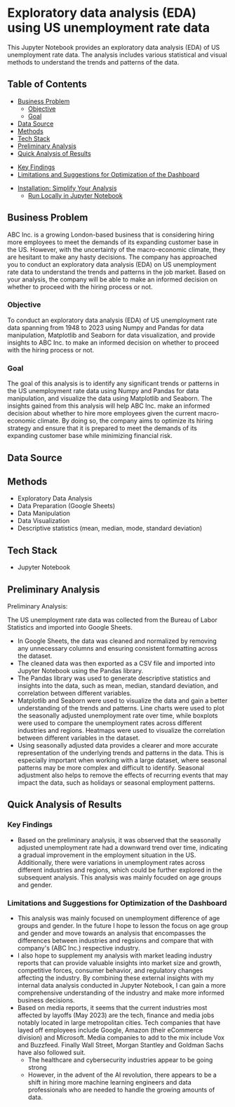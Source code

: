 # Exploratory data analysis (EDA) using US unemployment rate data

This Jupyter Notebook provides an exploratory data analysis (EDA) of US unemployment rate data. The analysis includes various statistical and visual methods to understand the trends and patterns of the data.

## Table of Contents
- [Business Problem](#business-problem)
  * [Objective](#objective)
  * [Goal](#goal)
- [Data Source](#data-source)
- [Methods](#methods)
- [Tech Stack](#tech-stack)
- [Preliminary Analysis](#preliminary-analysis)
- [Quick Analysis of Results](#quick-analysis-of-results)
 * [Key Findings](#key-findings)
 * [Limitations and Suggestions for Optimization of the Dashboard](#limitations-and-suggestions-for-optimization-of-the-dashboard)
- [Installation: Simplify Your Analysis](#installation-simplify-your-analysis)
  * [Run Locally in Jupyter Notebook](#run-locally-in-jupyter-notebook)

## Business Problem
ABC Inc. is a growing London-based business that is considering hiring more employees to meet the demands of its expanding customer base in the US. However, with the uncertainty of the macro-economic climate, they are hesitant to make any hasty decisions. The company has approached you to conduct an exploratory data analysis (EDA) on US unemployment rate data to understand the trends and patterns in the job market. Based on your analysis, the company will be able to make an informed decision on whether to proceed with the hiring process or not.

### Objective
To conduct an exploratory data analysis (EDA) of US unemployment rate data spanning from 1948 to 2023 using Numpy and Pandas for data manipulation, Matplotlib and Seaborn for data visualization, and provide insights to ABC Inc. to make an informed decision on whether to proceed with the hiring process or not.
### Goal
The goal of this analysis is to identify any significant trends or patterns in the US unemployment rate data using Numpy and Pandas for data manipulation, and visualize the data using Matplotlib and Seaborn. The insights gained from this analysis will help ABC Inc. make an informed decision about whether to hire more employees given the current macro-economic climate. By doing so, the company aims to optimize its hiring strategy and ensure that it is prepared to meet the demands of its expanding customer base while minimizing financial risk.

## Data Source 


## Methods
- Exploratory Data Analysis
- Data Preparation (Google Sheets)
- Data Manipulation
- Data Visualization
- Descriptive statistics (mean, median, mode, standard deviation)

## Tech Stack
- Jupyter Notebook

## Preliminary Analysis
Preliminary Analysis:

The US unemployment rate data was collected from the Bureau of Labor Statistics and imported into Google Sheets.
- In Google Sheets, the data was cleaned and normalized by removing any unnecessary columns and ensuring consistent formatting across the dataset.
- The cleaned data was then exported as a CSV file and imported into Jupyter Notebook using the Pandas library.
- The Pandas library was used to generate descriptive statistics and insights into the data, such as mean, median, standard deviation, and correlation between different variables.
- Matplotlib and Seaborn were used to visualize the data and gain a better understanding of the trends and patterns. Line charts were used to plot the seasonally adjusted unemployment rate over time, while boxplots were used to compare the unemployment rates across different industries and regions. Heatmaps were used to visualize the correlation between different variables in the dataset.
- Using seasonally adjusted data provides a clearer and more accurate representation of the underlying trends and patterns in the data. This is especially important when working with a large dataset, where seasonal patterns may be more complex and difficult to identify. Seasonal adjustment also helps to remove the effects of recurring events that may impact the data, such as holidays or seasonal employment patterns.

## Quick Analysis of Results
### Key Findings
- Based on the preliminary analysis, it was observed that the seasonally adjusted unemployment rate had a downward trend over time, indicating a gradual improvement in the employment situation in the US. Additionally, there were variations in unemployment rates across different industries and regions, which could be further explored in the subsequent analysis. This analysis was mainly focuded on age groups and gender.

### Limitations and Suggestions for Optimization of the Dashboard
- This analysis was mainly focused on unemployment difference of age groups and gender. In the future I hope to lesson the focus on age group and gender and move towards an analysis that encompasses the differences between industries and regsions and compare that with company's (ABC Inc.) respective industry.
- I also hope to supplement my analysis with market leading industry reports that can provide valuable insights into market size and growth, competitive forces, consumer behavior, and regulatory changes affecting the industry. By combining these external insights with my internal data analysis conducted in Jupyter Notebook, I can gain a more comprehensive understanding of the industry and make more informed business decisions. 
- Based on media reports, it seems that the current industries most affected by layoffs (May 2023) are the tech, finance and media jobs notably located in large metropolitan cities. Tech companies that have layed off employees include Google, Amazon (their eCommerce division) and Microsoft. Media companies to add to the mix include Vox and Buzzfeed. Finally Wall Street, Morgan Stantley and Goldman Sachs have also followed suit.
  - The healthcare and cybersecurity industries appear to be going strong
  - However, in the advent of the AI revolution, there appears to be a shift in hiring more machine learning engineers and data professionals who are needed to handle the growing amounts of data.
